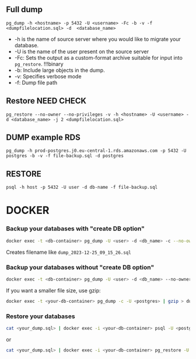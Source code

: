 ## Full dump
```
pg_dump -h <hostname> -p 5432 -U <username> -Fc -b -v -f <dumpfilelocation.sql> -d  <database_name>
```
- -h is the name of source server where you would like to migrate your database.
- -U is the name of the user present on the source server
- -Fc: Sets the output as a custom-format archive suitable for input into `pg_restore`. !!!binary 
- -b: Include large objects in the dump.
- -v: Specifies verbose mode
- -f: Dump file path

## Restore NEED CHECK
```
pg_restore --no-owner --no-privileges -v -h <hostname> -U <username> -d <database_name> -j 2 <dumpfilelocation.sql>
```

## DUMP example RDS
```
pg_dump -h prod-postgres.j0.eu-central-1.rds.amazonaws.com -p 5432 -U postgres -b -v -f file-backup.sql -d postgres
```

## RESTORE
```
psql -h host -p 5432 -U user -d db-name -f file-backup.sql
```
# DOCKER
### Backup your databases with "create DB option" 
```bash
docker exec -t <db-container> pg_dump -U <user> -d <db_name> -c --no-owner --no-acl > dump_rds_$(date +%Y-%m-%d_%H_%M_%S).sql
```
Creates filename like `dump_2023-12-25_09_15_26.sql`
### Backup your databases without "create DB option" 
```bash
docker exec -t <db-container> pg_dump -U <user> -d <db_name> --no-owner --no-acl > dump_rds_$(date +%Y-%m-%d_%H_%M_%S).sql
```

If you want a smaller file size, use gzip:
```bash
docker exec -t <your-db-container> pg_dump -c -U <postgres> | gzip > dump_`date +%Y-%m-%d"_"%H_%M_%S`.sql.gz
```
### Restore your databases
```bash
cat <your_dump.sql> | docker exec -i <your-db-container> psql -U <postgres> <database>
```
or
```bash
cat <your_dump.sql> | docker exec -i <your-db-container> pg_restore -U <USER> -d <database>
